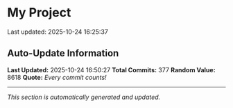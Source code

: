 # My Project


Last updated: 2025-10-24 16:25:37
































































































































































































































































































































































































































































































































































































































































































































































































## Auto-Update Information

**Last Updated:** 2025-10-24 16:50:27
**Total Commits:** 377
**Random Value:** 8618
**Quote:** _Every commit counts!_

---
_This section is automatically generated and updated._